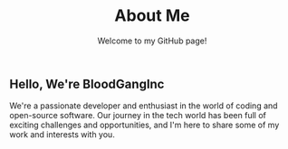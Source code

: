 <header>
        <h1>About Me</h1>
        <p>Welcome to my GitHub page!</p>
    </header>
    <div class="container">
        <h2>Hello, We're BloodGangInc</h2>
        <p>
            We're a passionate developer and enthusiast in the world of coding and open-source software. Our journey in the tech world has been full of exciting challenges and opportunities, and I'm here to share some of my work and interests with you.
             </p>
